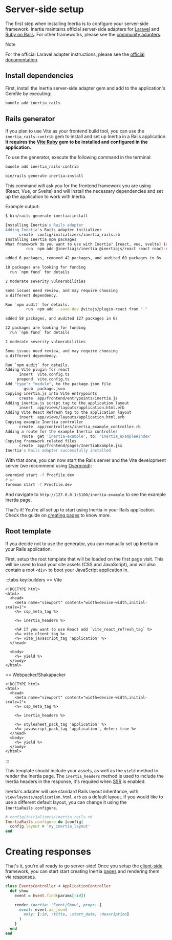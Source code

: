 # Server-side setup

The first step when installing Inertia is to configure your server-side framework. Inertia maintains official server-side adapters for [Laravel](https://laravel.com) and [Ruby on Rails](https://rubyonrails.org). For other frameworks, please see the [community adapters](https://inertiajs.com/community-adapters).

> [!NOTE]
> For the official Laravel adapter instructions, please see the [official documentation](https://inertiajs.com/server-side-setup).

## Install dependencies

First, install the Inertia server-side adapter gem and add to the application's Gemfile by executing:

```bash
bundle add inertia_rails
```

## Rails generator

If you plan to use Vite as your frontend build tool, you can use the `inertia_rails-contrib` gem to install and set up Inertia in a Rails application. **It requires the [Vite Ruby](https://vite-ruby.netlify.app) gem to be installed and configured in the application.**

To use the generator, execute the following command in the terminal:

```bash
bundle add inertia_rails-contrib

bin/rails generate inertia:install
```

This command will ask you for the frontend framework you are using (React, Vue, or Svelte) and will install the necessary dependencies and set up the application to work with Inertia.

Example output:

```bash
$ bin/rails generate inertia:install

Installing Inertia's Rails adapter
Adding Inertia's Rails adapter initializer
      create  config/initializers/inertia_rails.rb
Installing Inertia npm packages
What framework do you want to use with Inertia? [react, vue, svelte] (react)
         run  npm add @inertiajs/inertia @inertiajs/react react react-dom from "."

added 6 packages, removed 42 packages, and audited 69 packages in 8s

18 packages are looking for funding
  run `npm fund` for details

2 moderate severity vulnerabilities

Some issues need review, and may require choosing
a different dependency.

Run `npm audit` for details.
         run  npm add --save-dev @vitejs/plugin-react from "."

added 58 packages, and audited 127 packages in 6s

22 packages are looking for funding
  run `npm fund` for details

2 moderate severity vulnerabilities

Some issues need review, and may require choosing
a different dependency.

Run `npm audit` for details.
Adding Vite plugin for react
      insert  vite.config.ts
     prepend  vite.config.ts
Add "type": "module", to the package.json file
        gsub  package.json
Copying inertia.js into Vite entrypoints
      create  app/frontend/entrypoints/inertia.js
Adding inertia.js script tag to the application layout
      insert  app/views/layouts/application.html.erb
Adding Vite React Refresh tag to the application layout
      insert  app/views/layouts/application.html.erb
Copying example Inertia controller
      create  app/controllers/inertia_example_controller.rb
Adding a route for the example Inertia controller
       route  get 'inertia-example', to: 'inertia_example#index'
Copying framework related files
      create  app/frontend/pages/InertiaExample.jsx
Inertia's Rails adapter successfully installed
```

With that done, you can now start the Rails server and the Vite development server (we recommend using [Overmind](https://github.com/DarthSim/overmind)):

```bash
overmind start -f Procfile.dev
# or
foreman start -f Procfile.dev
```

And navigate to `http://127.0.0.1:5100/inertia-example` to see the example Inertia page.

That's it! You're all set up to start using Inertia in your Rails application. Check the guide on [creating pages](/guide/pages) to know more.

## Root template

If you decide not to use the generator, you can manually set up Inertia in your Rails application.

First, setup the root template that will be loaded on the first page visit. This will be used to load your site assets (CSS and JavaScript), and will also contain a root `<div>` to boot your JavaScript application in.

:::tabs key:builders
== Vite

```erb
<!DOCTYPE html>
<html>
  <head>
    <meta name="viewport" content="width=device-width,initial-scale=1">
    <%= csp_meta_tag %>

    <%= inertia_headers %>

    <%# If you want to use React add `vite_react_refresh_tag` %>
    <%= vite_client_tag %>
    <%= vite_javascript_tag 'application' %>
  </head>

  <body>
    <%= yield %>
  </body>
</html>
```

== Webpacker/Shakapacker

```erb
<!DOCTYPE html>
<html>
  <head>
    <meta name="viewport" content="width=device-width,initial-scale=1">
    <%= csp_meta_tag %>

    <%= inertia_headers %>

    <%= stylesheet_pack_tag 'application' %>
    <%= javascript_pack_tag 'application', defer: true %>
  </head>
  <body>
    <%= yield %>
  </body>
</html>
```

:::

This template should include your assets, as well as the `yield` method to render the Inertia page. The `inertia_headers` method is used to include the Inertia headers in the response, it's required when [SSR](/guide/server-side-rendering.md) is enabled.

Inertia's adapter will use standard Rails layout inheritance, with `view/layouts/application.html.erb` as a default layout. If you would like to use a different default layout, you can change it using the `InertiaRails.configure`.

```ruby
# config/initializers/inertia_rails.rb
InertiaRails.configure do |config|
  config.layout = 'my_inertia_layout'
end
```

# Creating responses

That's it, you're all ready to go server-side! Once you setup the [client-side](/guide/client-side-setup.md) framework, you can start start creating Inertia [pages](/guide/pages.md) and rendering them via [responses](/guide/responses.md).

```ruby
class EventsController < ApplicationController
  def show
    event = Event.find(params[:id])

    render inertia: 'Event/Show', props: {
      event: event.as_json(
        only: [:id, :title, :start_date, :description]
      )
    }
  end
end
```
